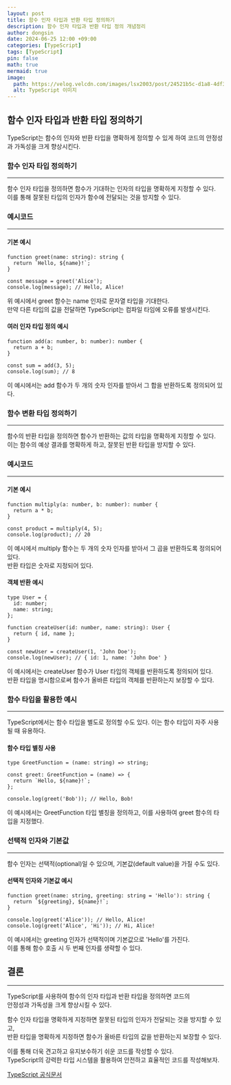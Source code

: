 ```yaml
---
layout: post
title: 함수 인자 타입과 반환 타입 정의하기
description: 함수 인자 타입과 반환 타입 정의 개념정리
author: dongsin
date: 2024-06-25 12:00 +09:00
categories: [TypeScript]
tags: [TypeScript]
pin: false
math: true
mermaid: true
image:
  path: https://velog.velcdn.com/images/lsx2003/post/24521b5c-d1a8-4df3-9fed-43b26788a005/image.png
  alt: TypeScript 이미지
---
```


## 함수 인자 타입과 반환 타입 정의하기
TypeScript는 함수의 인자와 반환 타입을 명확하게 정의할 수 있게 하여 코드의 안정성과 가독성을 크게 향상시킨다.

### 함수 인자 타입 정의하기
---
함수 인자 타입을 정의하면 함수가 기대하는 인자의 타입을 명확하게 지정할 수 있다.<br />
이를 통해 잘못된 타입의 인자가 함수에 전달되는 것을 방지할 수 있다.<br />

### 예시코드
---
#### 기본 예시
```tsx
function greet(name: string): string {
  return `Hello, ${name}!`;
}

const message = greet('Alice');
console.log(message); // Hello, Alice!
```
위 예시에서 greet 함수는 name 인자로 문자열 타입을 기대한다. <br />
만약 다른 타입의 값을 전달하면 TypeScript는 컴파일 타임에 오류를 발생시킨다. <br />

#### 여러 인자 타입 정의 예시
```tsx
function add(a: number, b: number): number {
  return a + b;
}

const sum = add(3, 5);
console.log(sum); // 8
```
이 예시에서는 add 함수가 두 개의 숫자 인자를 받아서 그 합을 반환하도록 정의되어 있다. <br />

### 함수 변환 타입 정의하기
---
함수의 반환 타입을 정의하면 함수가 반환하는 값의 타입을 명확하게 지정할 수 있다.<br />
이는 함수의 예상 결과를 명확하게 하고, 잘못된 반환 타입을 방지할 수 있다.<br />

### 예시코드
---
#### 기본 예시
```tsx
function multiply(a: number, b: number): number {
  return a * b;
}

const product = multiply(4, 5);
console.log(product); // 20
```

이 예시에서 multiply 함수는 두 개의 숫자 인자를 받아서 그 곱을 반환하도록 정의되어 있다.<br />
반환 타입은 숫자로 지정되어 있다.<br />

#### 객체 반환 예시
```tsx
type User = {
  id: number;
  name: string;
};

function createUser(id: number, name: string): User {
  return { id, name };
}

const newUser = createUser(1, 'John Doe');
console.log(newUser); // { id: 1, name: 'John Doe' }
```

이 예시에서는 createUser 함수가 User 타입의 객체를 반환하도록 정의되어 있다. <br />
반환 타입을 명시함으로써 함수가 올바른 타입의 객체를 반환하는지 보장할 수 있다.<br />

### 함수 타입을 활용한 예시
---
TypeScript에서는 함수 타입을 별도로 정의할 수도 있다. 이는 함수 타입이 자주 사용될 때 유용하다. <br />

#### 함수 타입 별칭 사용
```tsx
type GreetFunction = (name: string) => string;

const greet: GreetFunction = (name) => {
  return `Hello, ${name}!`;
};

console.log(greet('Bob')); // Hello, Bob!
```
이 예시에서는 GreetFunction 타입 별칭을 정의하고, 이를 사용하여 greet 함수의 타입을 지정했다. <br />

### 선택적 인자와 기본값
---
함수 인자는 선택적(optional)일 수 있으며, 기본값(default value)을 가질 수도 있다. <br />

#### 선택적 인자와 기본값 예시
```tsx
function greet(name: string, greeting: string = 'Hello'): string {
  return `${greeting}, ${name}!`;
}

console.log(greet('Alice')); // Hello, Alice!
console.log(greet('Alice', 'Hi')); // Hi, Alice!
```
이 예시에서는 greeting 인자가 선택적이며 기본값으로 'Hello'를 가진다. <br />
이를 통해 함수 호출 시 두 번째 인자를 생략할 수 있다.<br />

## 결론 
---
TypeScript를 사용하여 함수의 인자 타입과 반환 타입을 정의하면 코드의 <br />
안정성과 가독성을 크게 향상시킬 수 있다. <br />

함수 인자 타입을 명확하게 지정하면 잘못된 타입의 인자가 전달되는 것을 방지할 수 있고,<br />
반환 타입을 명확하게 지정하면 함수가 올바른 타입의 값을 반환하는지 보장할 수 있다.<br />

이를 통해 더욱 견고하고 유지보수하기 쉬운 코드를 작성할 수 있다.<br />
TypeScript의 강력한 타입 시스템을 활용하여 안전하고 효율적인 코드를 작성해보자.<br />


[TypeScript 공식문서](https://yamoo9.gitbook.io/typescript)